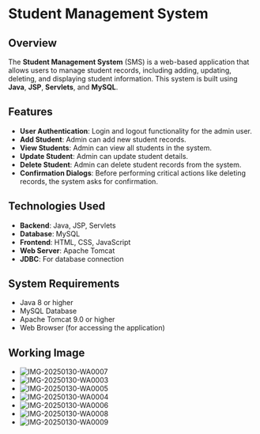 # Student Management System

## Overview
The **Student Management System** (SMS) is a web-based application that allows users to manage student records, including adding, updating, deleting, and displaying student information. This system is built using **Java**, **JSP**, **Servlets**, and **MySQL**.

## Features
- **User Authentication**: Login and logout functionality for the admin user.
- **Add Student**: Admin can add new student records.
- **View Students**: Admin can view all students in the system.
- **Update Student**: Admin can update student details.
- **Delete Student**: Admin can delete student records from the system.
- **Confirmation Dialogs**: Before performing critical actions like deleting records, the system asks for confirmation.

## Technologies Used
- **Backend**: Java, JSP, Servlets
- **Database**: MySQL
- **Frontend**: HTML, CSS, JavaScript
- **Web Server**: Apache Tomcat
- **JDBC**: For database connection

## System Requirements
- Java 8 or higher
- MySQL Database
- Apache Tomcat 9.0 or higher
- Web Browser (for accessing the application)

## Working Image

- ![IMG-20250130-WA0007](https://github.com/user-attachments/assets/d5ebaa00-1755-4121-b032-695d180ab7ef)
- ![IMG-20250130-WA0003](https://github.com/user-attachments/assets/0c66121c-0f27-4436-bbd9-f188f26a6c04)
- ![IMG-20250130-WA0005](https://github.com/user-attachments/assets/d0cbeb5e-c795-43c8-b296-6562efaaf376)
- ![IMG-20250130-WA0004](https://github.com/user-attachments/assets/a0cd42dd-77eb-46f4-bbd9-00d2b987e54e)
- ![IMG-20250130-WA0006](https://github.com/user-attachments/assets/4a2c4012-1923-40ce-aff0-eb239a467810)
- ![IMG-20250130-WA0008](https://github.com/user-attachments/assets/16ac96ec-0862-4d60-a85c-b13866bdb2d9)
- ![IMG-20250130-WA0009](https://github.com/user-attachments/assets/29549bd9-522e-4e9d-864f-083db55316a6)






